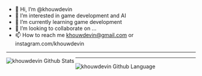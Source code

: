 - 👋 Hi, I’m @khouwdevin
- 👀 I’m interested in game development and AI
- 🌱 I’m currently learning game development
- 💞️ I’m looking to collaborate on ...
- 📫 How to reach me khouwdevin@gmail.com or instagram.com/khouwdevin

---
<img align="left" alt="khouwdevin Github Stats" src="https://github-readme-stats.vercel.app/api?username=khouwdevin&show_icons=true&hide_border=true"/>

---
<img align="left" alt="khouwdevin Github Language" src="https://github-readme-stats.vercel.app/api/top-langs/?username=khouwdevin)](https://github.com/anuraghazra/github-readme-stats"/>
<!---
khouwdevin/khouwdevin is a ✨ special ✨ repository because its `README.md` (this file) appears on your GitHub profile.
You can click the Preview link to take a look at your changes.
--->
